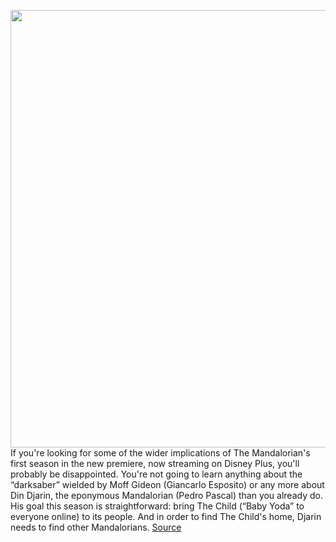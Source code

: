 <img src='https://cdn.vox-cdn.com/thumbor/LLbFRTngRoQLLMRE_uEuTB27g4A=/0x0:3840x1610/1200x800/filters:focal(1613x498:2227x1112)/cdn.vox-cdn.com/uploads/chorus_image/image/67716493/HUC2_FF_000761.0.jpg' width='700px' /><br/>
If you're looking for some of the wider implications of The Mandalorian's first season in the new premiere, now streaming on Disney Plus, you'll probably be disappointed. You're not going to learn anything about the “darksaber” wielded by Moff Gideon (Giancarlo Esposito) or any more about Din Djarin, the eponymous Mandalorian (Pedro Pascal) than you already do. His goal this season is straightforward: bring The Child (“Baby Yoda” to everyone online) to its people. And in order to find The Child's home, Djarin needs to find other Mandalorians.
<a href='https://www.theverge.com/21542557/the-mandalorian-season-2-premiere-review-disney-plus'> Source <a/>